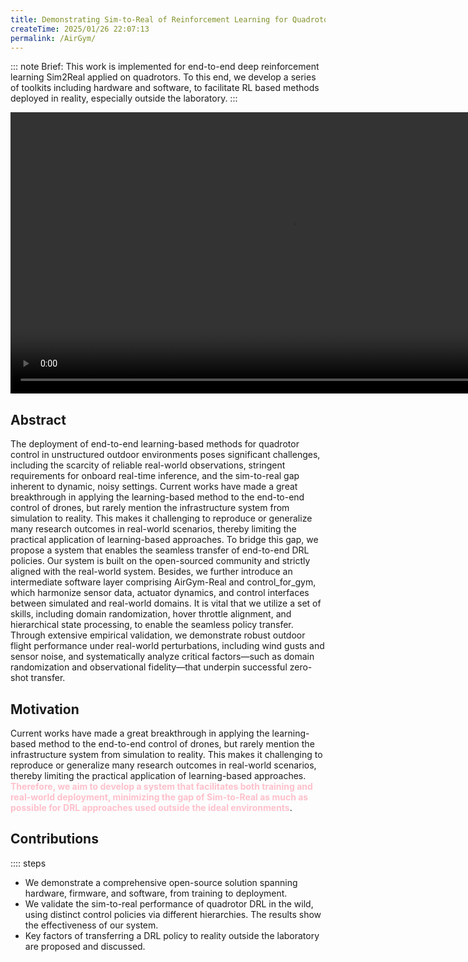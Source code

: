 ```yaml
---
title: Demonstrating Sim-to-Real of Reinforcement Learning for Quadrotor System in the Wild
createTime: 2025/01/26 22:07:13
permalink: /AirGym/
---
```


::: note Brief: This work is implemented for end-to-end deep reinforcement learning Sim2Real applied on quadrotors. To this end, we develop a series of toolkits including hardware and software, to facilitate RL based methods deployed in reality, especially outside the laboratory.
::: 

<div>
<video width="900" controls>
    <source src="https://emnavi-doc-img.oss-cn-beijing.aliyuncs.com/emnavi_video/airgym/final2.0_pressed.mp4" type="video/mp4" />
</video>
</div>

## **Abstract**
<div class="custom-line-height">
The deployment of end-to-end learning-based methods for quadrotor control in unstructured outdoor environments poses significant challenges, including the scarcity of reliable real-world observations, stringent requirements for onboard real-time inference, and the sim-to-real gap inherent to dynamic, noisy settings. Current works have made a great breakthrough in applying the learning-based method to the end-to-end control of drones, but rarely mention the infrastructure system from simulation to reality. This makes it challenging to reproduce or generalize many research outcomes in real-world scenarios, thereby limiting the practical application of learning-based approaches. To bridge this gap, we propose a system that enables the seamless transfer of end-to-end DRL policies. Our system is built on the open-sourced community and strictly aligned with the real-world system. Besides, we further introduce an intermediate software layer comprising AirGym-Real and control_for_gym, which harmonize sensor data, actuator dynamics, and control interfaces between simulated and real-world domains. It is vital that we utilize a set of skills, including domain randomization, hover throttle alignment, and hierarchical state processing, to enable the seamless policy transfer. Through extensive empirical validation, we demonstrate robust outdoor flight performance under real-world perturbations, including wind gusts and sensor noise, and systematically analyze critical factors—such as domain randomization and observational fidelity—that underpin successful zero-shot transfer.
</div>

## **Motivation**
<div class="custom-line-height">
Current works have made a great breakthrough in applying the learning-based method to the end-to-end control of drones, but rarely mention the infrastructure system from simulation to reality. This makes it challenging to reproduce or generalize many research outcomes in real-world scenarios, thereby limiting the practical application of learning-based approaches. <span style="color: pink; "><strong>Therefore, we aim to develop a system that facilitates both training and real-world deployment, minimizing the gap of Sim-to-Real as much as possible for DRL approaches used outside the ideal environments</strong></span>.
</div>

## **Contributions**

:::: steps

- <div class="custom-line-height"> We demonstrate a comprehensive open-source solution spanning hardware, firmware, and software, from training to deployment. </div>
- <div class="custom-line-height"> We validate the sim-to-real performance of quadrotor DRL in the wild, using distinct control policies via different hierarchies. The results show the effectiveness of our system.</div>
- <div class="custom-line-height"> Key factors of transferring a DRL policy to reality outside the laboratory are proposed and discussed. </div>